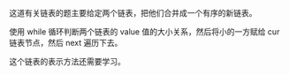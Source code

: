 这道有关链表的题主要给定两个链表，把他们合并成一个有序的新链表。

使用 while 循环判断两个链表的 value 值的大小关系，然后将小的一方赋给 cur 链表节点，然后 next 遍历下去。

这个链表的表示方法还需要学习。
